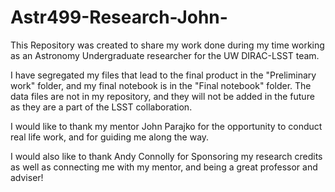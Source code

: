 # Astr499-Research-John-

This Repository was created to share my work done during my time working as an Astronomy Undergraduate researcher for the UW DIRAC-LSST team.

I have segregated my files that lead to the final product in the "Preliminary work" folder, and my final notebook is in the "Final notebook" folder. 
The data files are not in my repository, and they will not be added in the future as they are a part of the LSST collaboration. 

I would like to thank my mentor John Parajko for the opportunity to conduct real life work, and for guiding me along the way. 

I would also like to thank Andy Connolly for Sponsoring my research credits as well as connecting me with my mentor, and being a great professor and adviser!
